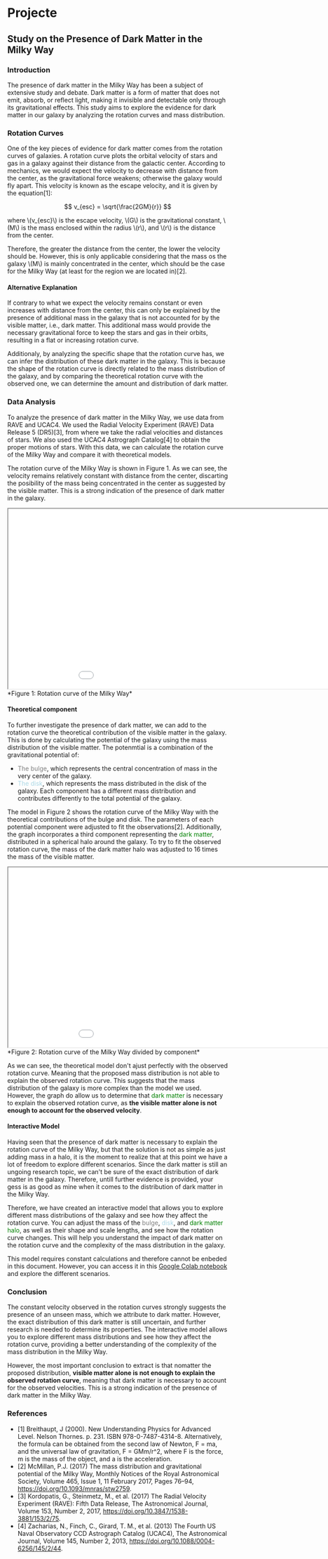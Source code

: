 # Projecte

<script src="https://polyfill.io/v3/polyfill.min.js?features=es6"></script>
<script id="MathJax-script" async
    src="https://cdn.jsdelivr.net/npm/mathjax@3/es5/tex-mml-chtml.js"></script>

## Study on the Presence of Dark Matter in the Milky Way

### Introduction
The presence of dark matter in the Milky Way has been a subject of extensive study and debate. Dark matter is a form of matter that does not emit, absorb, or reflect light, making it invisible and detectable only through its gravitational effects. This study aims to explore the evidence for dark matter in our galaxy by analyzing the rotation curves and mass distribution.

### Rotation Curves
One of the key pieces of evidence for dark matter comes from the rotation curves of galaxies. A rotation curve plots the orbital velocity of stars and gas in a galaxy against their distance from the galactic center. According to mechanics, we would expect the velocity to decrease with distance from the center, as the gravitational force weakens; otherwise the galaxy would fly apart. This velocity is known as the escape velocity, and it is given by the equation[1]:

$$
v_{esc} = \sqrt{\frac{2GM}{r}}
$$

where \\(v_{esc}\\) is the escape velocity, \\(G\\) is the gravitational constant, \\(M\\) is the mass enclosed within the radius \\(r\\), and \\(r\\) is the distance from the center.

Therefore, the greater the distance from the center, the lower the velocity should be. However, this is only applicable considering that the mass os the galaxy \\(M\\) is mainly concentrated in the center, which should be the case for the Milky Way (at least for the region we are located in)[2].

#### Alternative Explanation

If contrary to what we expect the velocity remains constant or even increases with distance from the center, this can only be explained by the presence of additional mass in the galaxy that is not accounted for by the visible matter, i.e., dark matter. This additional mass would provide the necessary gravitational force to keep the stars and gas in their orbits, resulting in a flat or increasing rotation curve.

Additionaly, by analyzing the specific shape that the rotation curve has, we can infer the distribution of these dark matter in the galaxy. This is because the shape of the rotation curve is directly related to the mass distribution of the galaxy, and by comparing the theoretical rotation curve with the observed one, we can determine the amount and distribution of dark matter.

### Data Analysis

To analyze the presence of dark matter in the Milky Way, we use data from RAVE and UCAC4. We used the Radial Velocity Experiment (RAVE) Data Release 5 (DR5)[3], from where we take the radial velocities and distances of stars. We also used the UCAC4 Astrograph Catalog[4] to obtain the proper motions of stars. With this data, we can calculate the rotation curve of the Milky Way and compare it with theoretical models.

The rotation curve of the Milky Way is shown in Figure 1. As we can see, the velocity remains relatively constant with distance from the center, discarting the posibility of the mass being concentrated in the center as suggested by the visible matter. This is a strong indication of the presence of dark matter in the galaxy.

<iframe src="figures/RotCurve.html" width="1010" height="410"></iframe>
*Figure 1: Rotation curve of the Milky Way*

#### Theoretical component

To further investigate the presence of dark matter, we can add to the rotation curve the theoretical contribution of the visible matter in the galaxy. This is done by calculating the potential of the galaxy using the mass distribution of the visible matter. The potenmtial is a combination of the gravitational potential of:
- <span style="color:grey">The bulge</span>, which represents the central concentration of mass in the very center of the galaxy.
- <span style="color:lightblue">The disk</span>, which represents the mass distributed in the disk of the galaxy.
Each component has a different mass distribution and contributes differently to the total potential of the galaxy.

The model in Figure 2 shows the rotation curve of the Milky Way with the theoretical contributions of the bulge and disk. The parameters of each potential component were adjusted to fit the observations[2]. Additionally, the graph incorporates a third component representing the <span style="color:green">dark matter</span>, distributed in a spherical halo around the galaxy. To try to fit the observed rotation curve, the mass of the dark matter halo was adjusted to 16 times the mass of the visible matter.

<iframe src="figures/RotCurveComponents.html" width="1010" height="410"></iframe>
*Figure 2: Rotation curve of the Milky Way divided by component*

As we can see, the theoretical model don't ajust perfectly with the observed rotation curve. Meaning that the proposed mass distribution is not able to explain the observed rotation curve. This suggests that the mass distribution of the galaxy is more complex than the model we used. However, the graph do allow us to determine that <span style="color:green">dark matter</span> is necessary to explain the observed rotation curve, as **the visible matter alone is not enough to account for the observed velocity**.

#### Interactive Model

Having seen that the presence of dark matter is necessary to explain the rotation curve of the Milky Way, but that the solution is not as simple as just adding mass in a halo, it is the moment to realize that at this point we have a lot of freedom to explore different scenarios. Since the dark matter is still an ungoing research topic, we can't be sure of the exact distribution of dark matter in the galaxy. Therefore, untill further evidence is provided, your gess is as good as mine when it comes to the distribution of dark matter in the Milky Way.

Therefore, we have created an interactive model that allows you to explore different mass distributions of the galaxy and see how they affect the rotation curve. You can adjust the mass of the <span style="color:grey">bulge</span>, <span style="color:lightblue">disk</span>, and <span style="color:green">dark matter halo</span>, as well as their shape and scale lengths, and see how the rotation curve changes. This will help you understand the impact of dark matter on the rotation curve and the complexity of the mass distribution in the galaxy.

This model requires constant calculations and therefore cannot be enbeded in this document. However, you can access it in this [Google Colab notebook](https://colab.research.google.com/drive/1LeOCqU1tu573g2BQBTo96x3h3emR7yH0?usp=sharing) and explore the different scenarios.

### Conclusion
The constant velocity observed in the rotation curves strongly suggests the presence of an unseen mass, which we attribute to dark matter. However, the exact distribution of this dark matter is still uncertain, and further research is needed to determine its properties. The interactive model allows you to explore different mass distributions and see how they affect the rotation curve, providing a better understanding of the complexity of the mass distribution in the Milky Way.

However, the most important conclusion to extract is that nomatter the proposed distribution, **visible matter alone is not enough to explain the observed rotation curve**, meaning that dark matter is necessary to account for the observed velocities. This is a strong indication of the presence of dark matter in the Milky Way.

### References
- [1] Breithaupt, J (2000). New Understanding Physics for Advanced Level. Nelson Thornes. p. 231. ISBN 978-0-7487-4314-8. Alternatively, the formula can be obtained from the second law of Newton, F = ma, and the universal law of gravitation, F = GMm/r^2, where F is the force, m is the mass of the object, and a is the acceleration.
- [2] McMillan, P.J. (2017) The mass distribution and gravitational potential of the Milky Way, Monthly Notices of the Royal Astronomical Society, Volume 465, Issue 1, 11 February 2017, Pages 76–94, https://doi.org/10.1093/mnras/stw2759.
- [3] Kordopatis, G., Steinmetz, M., et al. (2017) The Radial Velocity Experiment (RAVE): Fifth Data Release, The Astronomical Journal, Volume 153, Number 2, 2017, https://doi.org/10.3847/1538-3881/153/2/75.
- [4] Zacharias, N., Finch, C., Girard, T. M., et al. (2013) The Fourth US Naval Observatory CCD Astrograph Catalog (UCAC4), The Astronomical Journal, Volume 145, Number 2, 2013, https://doi.org/10.1088/0004-6256/145/2/44.
